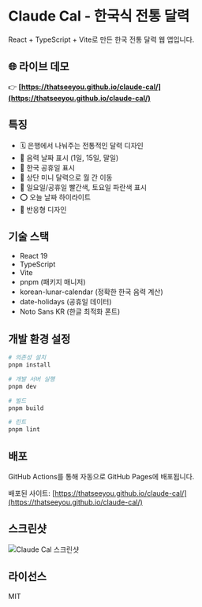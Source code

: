 # Claude Cal - 한국식 전통 달력

React + TypeScript + Vite로 만든 한국 전통 달력 웹 앱입니다.

## 🌐 라이브 데모

👉 **[https://thatseeyou.github.io/claude-cal/](https://thatseeyou.github.io/claude-cal/)**

## 특징

- 🗓️ 은행에서 나눠주는 전통적인 달력 디자인
- 🌙 음력 날짜 표시 (1일, 15일, 말일)
- 🎌 한국 공휴일 표시
- 📅 상단 미니 달력으로 월 간 이동
- 🎨 일요일/공휴일 빨간색, 토요일 파란색 표시
- ⭕ 오늘 날짜 하이라이트
- 📱 반응형 디자인

## 기술 스택

- React 19
- TypeScript
- Vite
- pnpm (패키지 매니저)
- korean-lunar-calendar (정확한 한국 음력 계산)
- date-holidays (공휴일 데이터)
- Noto Sans KR (한글 최적화 폰트)

## 개발 환경 설정

```bash
# 의존성 설치
pnpm install

# 개발 서버 실행
pnpm dev

# 빌드
pnpm build

# 린트
pnpm lint
```

## 배포

GitHub Actions를 통해 자동으로 GitHub Pages에 배포됩니다.

배포된 사이트: [https://thatseeyou.github.io/claude-cal/](https://thatseeyou.github.io/claude-cal/)

## 스크린샷

![Claude Cal 스크린샷](https://via.placeholder.com/800x600/667eea/ffffff?text=Claude+Cal+%ED%95%9C%EA%B5%AD+%EC%A0%84%ED%86%B5+%EB%8B%AC%EB%A0%A5)

## 라이선스

MIT
